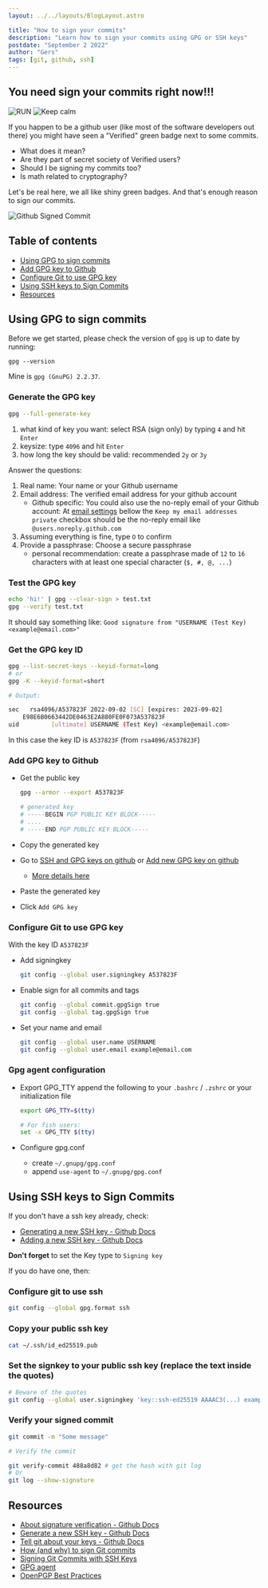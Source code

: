 ```yaml
---
layout: ../../layouts/BlogLayout.astro

title: "How to sign your commits"
description: "Learn how to sign your commits using GPG or SSH keys"
postdate: "September 2 2022"
author: "Gers"
tags: [git, github, ssh]
---
```


## You need sign your commits right now!!!

![RUN](https://media.giphy.com/media/7kn27lnYSAE9O/giphy.gif)
![Keep calm](https://media.giphy.com/media/p9bj7nrUPAypq/giphy.gif)

If you happen to be a github user (like most of the software developers out there) you might have seen a "Verified" green badge next to some commits.

-   What does it mean?
-   Are they part of secret society of Verified users?
-   Should I be signing my commits too?
-   Is math related to cryptography?

Let's be real here, we all like shiny green badges. And that's enough reason to sign our commits.

![Github Signed Commit](https://docs.github.com/assets/cb-13111/images/help/commits/verified-commit.png)

## Table of contents

-   [Using GPG to sign commits](#using-gpg-to-sign-commits)
-   [Add GPG key to Github](#add-gpg-key-to-github)
-   [Configure Git to use GPG key](#configure-git-to-use-gpg-key)
-   [Using SSH keys to Sign Commits](#using-ssh-keys-to-sign-commits)
-   [Resources](#resources)

## Using GPG to sign commits

Before we get started, please check the version of `gpg` is up to date by running:

```
gpg --version
```

Mine is `gpg (GnuPG) 2.2.37`.

### Generate the GPG key

```bash
gpg --full-generate-key
```

1. what kind of key you want: select RSA (sign only) by typing `4` and hit `Enter`
2. keysize: type `4096` and hit `Enter`
3. how long the key should be valid: recommended `2y` or `3y`

Answer the questions:

1. Real name: Your name or your Github username
2. Email address: The verified email address for your github account
    - Github specific: You could also use the no-reply email of your Github account: At [email settings](https://github.com/settings/emails) bellow the `Keep my email addresses private` checkbox should be the no-reply email like `@users.noreply.github.com`
3. Assuming everything is fine, type `O` to confirm
4. Provide a passphrase: Choose a secure passphrase
    - personal recommendation: create a passphrase made of `12` to `16` characters with at least one special character (`$, #, @, ...`)

### Test the GPG key

```bash
echo 'hi!' | gpg --clear-sign > test.txt
gpg --verify test.txt
```

It should say something like: `Good signature from "USERNAME (Test Key) <example@email.com>"`

### Get the GPG key ID

```bash
gpg --list-secret-keys --keyid-format=long
# or
gpg -K --keyid-format=short

# Output:

sec   rsa4096/A537823F 2022-09-02 [SC] [expires: 2023-09-02]
    E98E6B0663442DE0463E2A880FE0F073A537823F
uid         [ultimate] USERNAME (Test Key) <example@email.com>
```

In this case the key ID is `A537823F` (from `rsa4096/A537823F`)

### Add GPG key to Github

-   Get the public key

    ```bash
    gpg --armor --export A537823F

    # generated key
    # -----BEGIN PGP PUBLIC KEY BLOCK-----
    # ....
    # -----END PGP PUBLIC KEY BLOCK-----
    ```

-   Copy the generated key
-   Go to [SSH and GPG keys on github](https://github.com/settings/keys) or [Add new GPG key on github](https://github.com/settings/gpg/new)
    -   [More details here](https://docs.github.com/en/authentication/managing-commit-signature-verification/adding-a-gpg-key-to-your-github-account)
-   Paste the generated key
-   Click `Add GPG key`

### Configure Git to use GPG key

With the key ID `A537823F`

-   Add signingkey
    ```bash
    git config --global user.signingkey A537823F
    ```
-   Enable sign for all commits and tags
    ```bash
    git config --global commit.gpgSign true
    git config --global tag.gpgSign true
    ```
-   Set your name and email
    ```bash
    git config --global user.name USERNAME
    git config --global user.email example@email.com
    ```

### Gpg agent configuration

-   Export GPG_TTY
    append the following to your `.bashrc` / `.zshrc` or your initialization file

    ```bash
    export GPG_TTY=$(tty)

    # For fish users:
    set -x GPG_TTY $(tty)
    ```

-   Configure gpg.conf
    -   create `~/.gnupg/gpg.conf`
    -   append `use-agent` to `~/.gnupg/gpg.conf`

## Using SSH keys to Sign Commits

If you don't have a ssh key already, check:

-   [Generating a new SSH key - Github Docs](https://docs.github.com/en/authentication/connecting-to-github-with-ssh/generating-a-new-ssh-key-and-adding-it-to-the-ssh-agent)
-   [Adding a new SSH key - Github Docs](https://docs.github.com/en/authentication/connecting-to-github-with-ssh/adding-a-new-ssh-key-to-your-github-account)

**Don't forget** to set the Key type to `Signing key`

If you do have one, then:

### Configure git to use ssh

```bash
git config --global gpg.format ssh
```

### Copy your public ssh key

```bash
cat ~/.ssh/id_ed25519.pub
```

### Set the signkey to your public ssh key (replace the text inside the quotes)

```bash
# Beware of the quotes
git config --global user.signingkey 'key::ssh-ed25519 AAAAC3(...) example@email.com'
```

### Verify your signed commit

```bash
git commit -m "Some message"

# Verify the commit

git verify-commit 488a8d82 # get the hash with git log
# Or
git log --show-signature
```

## Resources

-   [About signature verification - Github Docs](https://docs.github.com/en/authentication/managing-commit-signature-verification/about-commit-signature-verification)
-   [Generate a new SSH key - Github Docs](https://docs.github.com/en/authentication/connecting-to-github-with-ssh/generating-a-new-ssh-key-and-adding-it-to-the-ssh-agent)
-   [Tell git about your keys - Github Docs](https://docs.github.com/en/authentication/managing-commit-signature-verification/telling-git-about-your-signing-key)
-   [How (and why) to sign Git commits](https://withblue.ink/2020/05/17/how-and-why-to-sign-git-commits.html)
-   [Signing Git Commits with SSH Keys](https://blog.dbrgn.ch/2021/11/16/git-ssh-signatures/)
-   [GPG agent](https://linux.die.net/man/1/gpg-agent)
-   [OpenPGP Best Practices](https://riseup.net/en/security/message-security/openpgp/best-practices)
